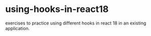 # using-hooks-in-react18

exercises to practice using different hooks in react 18 in an existing application.